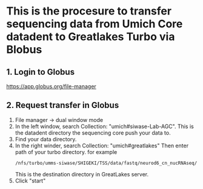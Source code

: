 # This is the procesure to transfer sequencing data from Umich Core datadent to Greatlakes Turbo via Blobus

## 1. Login to Globus
https://app.globus.org/file-manager

## 2. Request transfer in Globus
1. File manager -> dual window mode
2. In the left window, search Collection: "umich#siwase-Lab-AGC".
     This is the datadent directory the sequencing core push your data to. 
4. Find your data directory.
5. In the right winder, search Collection: "umich#greatlakes"
    Then enter path of your turbo directory. for example
    ```
    /nfs/turbo/umms-siwase/SHIGEKI/TSS/data/fastq/neurod6_cn_nucRNAseq/
    ```
    This is the destination directory in GreatLakes server. 
6. Click "start"

